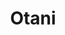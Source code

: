 ---
layout: place
title: "Otani"
permalink: /new-york/new-york/otani.html
stateAbbr: NY
stateName: New York
cityName: New York
place_id: ChIJb198a_lbwokRyJ4xmOr8kQE
photos:
  - name: >-
      places/ChIJb198a_lbwokRyJ4xmOr8kQE/photos/AeeoHcK27kJd6C-Cnkf-uBFxxmixHTEIXOYsdcYzJAx-kwTbWB0GmoZVJgjfar5LOIC_xK_DFknt-eRTS6RFyRuMFSjApJqEhMvvefQJR0SupG1CD0b9VXbkKiBv5wNoozTA9vPRapqrF1jSY_6Ph4rZujs7lAc7VqreMiL5HASaC0MWIzdK5MAt3GYaj_qxFEV3b89ZgU2UFzFPjtxbyQhmfmkMUcRrnhzwrMq4khhBUMTE0tEAa0LsyrTML6fFbr8NZ_90zMnBAFNzLCQPzqBeoEaUnLJcAPiVjCD6gSzVe3hZZQ
    widthPx: 3000
    heightPx: 4000
    authorAttributions:
      - displayName: Otani
        uri: https://maps.google.com/maps/contrib/102772308927919674680
        photoUri: >-
          https://lh3.googleusercontent.com/a-/ALV-UjWAUoRKdV5DqunUDgmX0T4Y-JNcy5wNvDnzqmebHMYe0CGazzw=s100-p-k-no-mo
    flagContentUri: >-
      https://www.google.com/local/imagery/report/?cb_client=maps_api_places.places_api&image_key=!1e10!2sAF1QipPy6LfR9ua4KmpPLLVv0gnVGynQEcVsm61G5jp1&hl=en-US
    googleMapsUri: >-
      https://www.google.com/maps/place//data=!3m4!1e2!3m2!1sAF1QipPy6LfR9ua4KmpPLLVv0gnVGynQEcVsm61G5jp1!2e10!4m2!3m1!1s0x89c25bf96b7c5f6f:0x191fcea98319ec8
  - name: >-
      places/ChIJb198a_lbwokRyJ4xmOr8kQE/photos/AeeoHcLcq8CgepHrHxUYeHa9jiKrrySGnESZMNnaQEFtsUYMQx5hNB2hVg2QtAv2d1Z6qHpociH-sbwYTp942pA655p5syy53zrfhKbXhXkuylzJ9guO9AX6X-a9-8n7lka79mUY2YGJ3dUJjPw3B5WqAi-XflQGRjv5pMADB2BVmYpc3Q5S_hzoZ_cLtkHrAK1e5KKhcmPOJ_9tJH_MkgrwoKClGi-sp7A-cMpbc4kLtDjBIPwuWpcPNQzGDPfWyxGNaxmkoP82CXNPRSWMk26TkP_-4x1er9AwinJvaTcbDz9lLg
    widthPx: 4000
    heightPx: 3000
    authorAttributions:
      - displayName: Otani
        uri: https://maps.google.com/maps/contrib/102772308927919674680
        photoUri: >-
          https://lh3.googleusercontent.com/a-/ALV-UjWAUoRKdV5DqunUDgmX0T4Y-JNcy5wNvDnzqmebHMYe0CGazzw=s100-p-k-no-mo
    flagContentUri: >-
      https://www.google.com/local/imagery/report/?cb_client=maps_api_places.places_api&image_key=!1e10!2sAF1QipNJw3AahBRJth9W3hyyXQIfdos_galyg3YB4HQp&hl=en-US
    googleMapsUri: >-
      https://www.google.com/maps/place//data=!3m4!1e2!3m2!1sAF1QipNJw3AahBRJth9W3hyyXQIfdos_galyg3YB4HQp!2e10!4m2!3m1!1s0x89c25bf96b7c5f6f:0x191fcea98319ec8
  - name: >-
      places/ChIJb198a_lbwokRyJ4xmOr8kQE/photos/AeeoHcLhx54Bds-guNjo_xOugme-x7V-z8XpKsK1HtoCgmfAsacJQqqI8bkVVx35ero_fZXblYjV4HMI2BPoJGC_BnJLjhP8WPmqieVxt77toz8wLMQEzdPanISBLz2jbvcXvNCaTsN2skJssuQzunZtCZbjnzhQMk8sPRrdNpqdC4FK1X4qQsH8NIKO0vVwJdMn9nA72eWniExP3y5_60yhcBw7ISCc4sDGYw1au5Wud3SWnhK8mkB4TRcbkhJbykpkovyhvyS1jLlBpDVPZ0Py1TyyO6bLwa22kWvKNnO2opJw-Q
    widthPx: 1700
    heightPx: 1280
    authorAttributions:
      - displayName: Otani
        uri: https://maps.google.com/maps/contrib/102772308927919674680
        photoUri: >-
          https://lh3.googleusercontent.com/a-/ALV-UjWAUoRKdV5DqunUDgmX0T4Y-JNcy5wNvDnzqmebHMYe0CGazzw=s100-p-k-no-mo
    flagContentUri: >-
      https://www.google.com/local/imagery/report/?cb_client=maps_api_places.places_api&image_key=!1e10!2sAF1QipMQ9QxaNHR1BdiklkonTzdulT8h5E5HbRZORN0V&hl=en-US
    googleMapsUri: >-
      https://www.google.com/maps/place//data=!3m4!1e2!3m2!1sAF1QipMQ9QxaNHR1BdiklkonTzdulT8h5E5HbRZORN0V!2e10!4m2!3m1!1s0x89c25bf96b7c5f6f:0x191fcea98319ec8
  - name: >-
      places/ChIJb198a_lbwokRyJ4xmOr8kQE/photos/AeeoHcJEjQZCOM0hqdIy55xTrYokLarwCbnDk4YPOs3y7ew5KtRhczq3DknSILMwXwIQxdSv790rnX8KJH9nY45y9xJZauLhIktNj_Yr5B0GkHf9uFBtEmwuP2LuLkrdeqHIkkbJTseki3DyEyH1iC_BnAk2Jqos4DmYvoGKacPF6pMi-iUlVrgfyvm7QHceqKpSRXewHDDjZ_8SKE3TI69aTEt2kb-QQM3USEf76r--tC1oAyaVT0zNyBQKvJcs7lywudtnGezc9G5xruwX_G2968eChUMPobLwEEBsOeEcAy-ehQ
    widthPx: 4000
    heightPx: 3000
    authorAttributions:
      - displayName: Otani
        uri: https://maps.google.com/maps/contrib/102772308927919674680
        photoUri: >-
          https://lh3.googleusercontent.com/a-/ALV-UjWAUoRKdV5DqunUDgmX0T4Y-JNcy5wNvDnzqmebHMYe0CGazzw=s100-p-k-no-mo
    flagContentUri: >-
      https://www.google.com/local/imagery/report/?cb_client=maps_api_places.places_api&image_key=!1e10!2sAF1QipNhXLfGfxU_ReaK-WTlpbBKgml9BMB3ZcwjXu7x&hl=en-US
    googleMapsUri: >-
      https://www.google.com/maps/place//data=!3m4!1e2!3m2!1sAF1QipNhXLfGfxU_ReaK-WTlpbBKgml9BMB3ZcwjXu7x!2e10!4m2!3m1!1s0x89c25bf96b7c5f6f:0x191fcea98319ec8
  - name: >-
      places/ChIJb198a_lbwokRyJ4xmOr8kQE/photos/AeeoHcLusqXnb1S-0I04mNin4_-bKg0rdbz_xOq4kiIkttShwzXyGpZl7f5CnY734CFM5nyvpuddVy7OM_NvdNi0h_W3YyfNgBuloyFEnxAYbDb2EZVUSj9zspU0PrtjrruY7kf3DGAyiFmDwzz-hVjDNvfto3pIOEtiOoGPXuZkXmi5ITR7PFFvqRWCQyLF8poTWRjHJbYZWQzJQWV9PqYlC-Zb7W84F18Q7oiTq0-sPSMQQzpp6aXzq8gqWryuec46IL5kcdvnZs9XNWGfxCBJh8pNwePWQYaZOPDF6qHvBPIMxg
    widthPx: 1700
    heightPx: 1280
    authorAttributions:
      - displayName: Otani
        uri: https://maps.google.com/maps/contrib/102772308927919674680
        photoUri: >-
          https://lh3.googleusercontent.com/a-/ALV-UjWAUoRKdV5DqunUDgmX0T4Y-JNcy5wNvDnzqmebHMYe0CGazzw=s100-p-k-no-mo
    flagContentUri: >-
      https://www.google.com/local/imagery/report/?cb_client=maps_api_places.places_api&image_key=!1e10!2sAF1QipP7mDeI--jILuQoXVzbfcDvhbVH614RfXSsOntk&hl=en-US
    googleMapsUri: >-
      https://www.google.com/maps/place//data=!3m4!1e2!3m2!1sAF1QipP7mDeI--jILuQoXVzbfcDvhbVH614RfXSsOntk!2e10!4m2!3m1!1s0x89c25bf96b7c5f6f:0x191fcea98319ec8
  - name: >-
      places/ChIJb198a_lbwokRyJ4xmOr8kQE/photos/AeeoHcI4Lc1_ISKpdwN4bMwLdU4GCKE5j8Rr-PVNC-pRRyDcA1JnBKjrcC_c2tyg2Ya_HYJdcx7boeYeNeODVr46CsvYMAZC6DiZex2W1v1iuWJGi2d6lavhj1DOJRvlmzgn-DCTU3wtrOUdBjLNLhvnCd9MA6AGBgjbVd3bHnCTVWQ23NYM-i7RBX4GHAW8HxR-HbP4d-R8JuDDtV-OPmpbAWI1ISsUIMl3xdn4KddFDFxATyDMhjjMsrT30uvlBzCllGZodUjzKOB08FLsJygSe_Ko8KvNFgEVXixzonRtn0N-Jw
    widthPx: 4000
    heightPx: 3000
    authorAttributions:
      - displayName: Otani
        uri: https://maps.google.com/maps/contrib/102772308927919674680
        photoUri: >-
          https://lh3.googleusercontent.com/a-/ALV-UjWAUoRKdV5DqunUDgmX0T4Y-JNcy5wNvDnzqmebHMYe0CGazzw=s100-p-k-no-mo
    flagContentUri: >-
      https://www.google.com/local/imagery/report/?cb_client=maps_api_places.places_api&image_key=!1e10!2sAF1QipMEk1ToO2cjHsEZRF5jXyk1junxX7Ezpd-jeneH&hl=en-US
    googleMapsUri: >-
      https://www.google.com/maps/place//data=!3m4!1e2!3m2!1sAF1QipMEk1ToO2cjHsEZRF5jXyk1junxX7Ezpd-jeneH!2e10!4m2!3m1!1s0x89c25bf96b7c5f6f:0x191fcea98319ec8
  - name: >-
      places/ChIJb198a_lbwokRyJ4xmOr8kQE/photos/AeeoHcI5S9lpX9IhFJXVh0LuUnuSs2MR-q7ofyKkPKMoWUGma4CqTJnpsSSJ_IQn7PSBOWaw-UaamTHg0I0G27MkxVAXf54b8Unqi16k9C0zAlRLhs0GNLv3pQPcAPhG_gybH6wvF5bFMyJFtPvgjxtbMfL5isLiqBIkQzKtdMYwFnNCHm9TkOQyzhn9AgGWkhXNRHIAcl3GIxmClIpwUUFlFSHBAVe0t7X2FUmYir2j7ozS1z6mPU8LOl6RpRw5TVGHKeGmwMAgP_HGob9M1-3nL_var_0VoTsB_BhOYK1A3mre1A
    widthPx: 1279
    heightPx: 1386
    authorAttributions:
      - displayName: Otani
        uri: https://maps.google.com/maps/contrib/102772308927919674680
        photoUri: >-
          https://lh3.googleusercontent.com/a-/ALV-UjWAUoRKdV5DqunUDgmX0T4Y-JNcy5wNvDnzqmebHMYe0CGazzw=s100-p-k-no-mo
    flagContentUri: >-
      https://www.google.com/local/imagery/report/?cb_client=maps_api_places.places_api&image_key=!1e10!2sAF1QipO2YVi-3KSlmbj8xasku0xZvqbyM_qez6CKHNAK&hl=en-US
    googleMapsUri: >-
      https://www.google.com/maps/place//data=!3m4!1e2!3m2!1sAF1QipO2YVi-3KSlmbj8xasku0xZvqbyM_qez6CKHNAK!2e10!4m2!3m1!1s0x89c25bf96b7c5f6f:0x191fcea98319ec8
  - name: >-
      places/ChIJb198a_lbwokRyJ4xmOr8kQE/photos/AeeoHcIac4tPh_eeyw4EhCxbMlUFFdFx55DN4kGQQ59PrjTslLTFOOVnN3I2zgeV4pbZq9IM4JNmyFq2Knyza0bn2D4WiIhXVSADK8aNOWhyy_dBd1CcYxQ0GR6-cBm8ypHNoXvIJYfKdn4Z08u_nHTqqkQuDMxYKzvbFWA_ah4z8nSkp5a3IIDtbcrLCNeTJU96jFglMADDCBHifHDCmIUNuTchDA5tmeBHfJ59zhZny7Z_RG5NoJiqOiklxs-oSC3_f9J1iPb5x8zVUB3FGDMrUZPpIC2Wb6iEX65PBpFb8DULcA
    widthPx: 4000
    heightPx: 3000
    authorAttributions:
      - displayName: Otani
        uri: https://maps.google.com/maps/contrib/102772308927919674680
        photoUri: >-
          https://lh3.googleusercontent.com/a-/ALV-UjWAUoRKdV5DqunUDgmX0T4Y-JNcy5wNvDnzqmebHMYe0CGazzw=s100-p-k-no-mo
    flagContentUri: >-
      https://www.google.com/local/imagery/report/?cb_client=maps_api_places.places_api&image_key=!1e10!2sAF1QipMlD_nKIBhBXQL3oTVfB8rLBo6DPnIoja-FR1tG&hl=en-US
    googleMapsUri: >-
      https://www.google.com/maps/place//data=!3m4!1e2!3m2!1sAF1QipMlD_nKIBhBXQL3oTVfB8rLBo6DPnIoja-FR1tG!2e10!4m2!3m1!1s0x89c25bf96b7c5f6f:0x191fcea98319ec8
  - name: >-
      places/ChIJb198a_lbwokRyJ4xmOr8kQE/photos/AeeoHcIa_qYjC3E_aGW0KvEme08ILmO8sOtibFKDXVEtQAs562IDjnL3TMigBRHC_vXSJEU3DnhReYmuw6FoP7XnMEOymH4mo6yzLzJ1M-b75ZHHA0UjhD9ECgLKlxOGFYcijQvCPop2dSCVs4wgpkxhnPY46l2jp19VLjTd7i54zq5XxdgynVeWFHbB8GAcdS8vrBRtIyweYnWGxDjuSZaQWOtGp8zO2wEd3Pjo5XdKiWhBzi4fPd2Zd81OBCp-BEELPodToauoaKVqO7csomXiOTDp0jEEzHXRkeWWFPrPhR4Eww
    widthPx: 4000
    heightPx: 3000
    authorAttributions:
      - displayName: Otani
        uri: https://maps.google.com/maps/contrib/102772308927919674680
        photoUri: >-
          https://lh3.googleusercontent.com/a-/ALV-UjWAUoRKdV5DqunUDgmX0T4Y-JNcy5wNvDnzqmebHMYe0CGazzw=s100-p-k-no-mo
    flagContentUri: >-
      https://www.google.com/local/imagery/report/?cb_client=maps_api_places.places_api&image_key=!1e10!2sAF1QipPnHEJ38jPVi6AQmJ5MYYZ-52rNMvjzvPyKD7FU&hl=en-US
    googleMapsUri: >-
      https://www.google.com/maps/place//data=!3m4!1e2!3m2!1sAF1QipPnHEJ38jPVi6AQmJ5MYYZ-52rNMvjzvPyKD7FU!2e10!4m2!3m1!1s0x89c25bf96b7c5f6f:0x191fcea98319ec8
  - name: >-
      places/ChIJb198a_lbwokRyJ4xmOr8kQE/photos/AeeoHcLp6GSxV-mN1Oz1MVPYXSCcN5q2rFI7b6-QKnPScMYvGbs-7HKmDyw4oxA6Cgo40627iqpBMEj_U01o1Eg6ggeCckILUxErXUWnxdzk-dW-0PYbE3dMfzOM6xeZER0VrT-_HsYSFWhrfmzRczd1BVk9j48VU0WBn3yi1ApgZOYi0mOhv7HCkQ8cHT3DC4RerzBPGRtx4bEAgBo-UrUCT7R2BXjFM5nJp68aVjyaaicHMcCBgydTSjJXcHXSTf05EPiXuZKh1Yu3KBVJ8yGQzLoYw_BWhQROCp-hfkKqUf4dmA
    widthPx: 4000
    heightPx: 3000
    authorAttributions:
      - displayName: Otani
        uri: https://maps.google.com/maps/contrib/102772308927919674680
        photoUri: >-
          https://lh3.googleusercontent.com/a-/ALV-UjWAUoRKdV5DqunUDgmX0T4Y-JNcy5wNvDnzqmebHMYe0CGazzw=s100-p-k-no-mo
    flagContentUri: >-
      https://www.google.com/local/imagery/report/?cb_client=maps_api_places.places_api&image_key=!1e10!2sAF1QipN4usLkP7f_suJVQJ2GvrMpbKQdKNEAQd7CnsmI&hl=en-US
    googleMapsUri: >-
      https://www.google.com/maps/place//data=!3m4!1e2!3m2!1sAF1QipN4usLkP7f_suJVQJ2GvrMpbKQdKNEAQd7CnsmI!2e10!4m2!3m1!1s0x89c25bf96b7c5f6f:0x191fcea98319ec8
address: 59 Nassau St, New York, NY 10038, USA
street: 59 Nassau St
city: New York
state: NY
zip: '10038'
country: USA
neighborhood: null
latitude: '40.709311'
longitude: '-74.008855'
accessibility_options: null
business_status: OPERATIONAL
name: Otani
google_maps_links:
  directionsUri: >-
    https://www.google.com/maps/dir//''/data=!4m7!4m6!1m1!4e2!1m2!1m1!1s0x89c25bf96b7c5f6f:0x191fcea98319ec8!3e0
  placeUri: https://maps.google.com/?cid=113149550166908616
  writeAReviewUri: >-
    https://www.google.com/maps/place//data=!4m3!3m2!1s0x89c25bf96b7c5f6f:0x191fcea98319ec8!12e1
  reviewsUri: >-
    https://www.google.com/maps/place//data=!4m4!3m3!1s0x89c25bf96b7c5f6f:0x191fcea98319ec8!9m1!1b1
  photosUri: >-
    https://www.google.com/maps/place//data=!4m3!3m2!1s0x89c25bf96b7c5f6f:0x191fcea98319ec8!10e5
primary_type: Japanese Restaurant
opening_hours:
  regular: null
  current: null
secondary_opening_hours:
  regular:
    weekdayDescriptions: null
    type: null
  current:
    weekdayDescriptions: null
    type: null
phone: null
price_level: null
price_range: null
rating: null
rating_count: 0
website: null
description: null
reviews: null
parking_options: null
payment_options: null
allow_dogs: null
curbside_pickup: null
delivery: null
dine_in: null
good_for_children: null
good_for_groups: null
good_for_sports: null
live_music: null
menu_for_children: null
outdoor_seating: null
reservable: null
restroom: null
serves_beer: null
serves_breakfast: null
serves_brunch: null
serves_cocktails: null
serves_coffee: null
serves_dinner: null
serves_dessert: null
serves_lunch: null
serves_vegetarian_food: null
serves_wine: null
takeout: null
slug: Otani

---